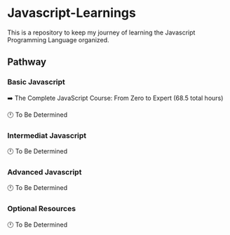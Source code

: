 # Javascript-Learnings

This is a repository to keep my journey of learning the Javascript Programming Language organized.

## Pathway

### Basic Javascript

➡️ The Complete JavaScript Course: From Zero to Expert (68.5 total hours)

🕛 To Be Determined

### Intermediat Javascript

🕛 To Be Determined

### Advanced Javascript

🕛 To Be Determined

### Optional Resources

🕛 To Be Determined
